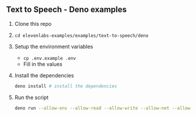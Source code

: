 ## Text to Speech - Deno examples

1. Clone this repo
2. `cd elevenlabs-examples/examples/text-to-speech/deno`
3. Setup the environment variables
   - `cp .env.example .env`
   - Fill in the values
4. Install the dependencies

   ```bash
   deno install # install the dependencies
   ```

5. Run the script

   ```bash
   deno run --allow-env --allow-read --allow-write --allow-net --allow-sys mod.ts
   ```
